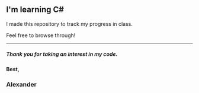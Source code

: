 ## I'm learning C#

I made this repository to track my progress in class.

Feel free to browse through!


---
##### Thank you for taking an interest in my code.

#### Best,
### Alexander